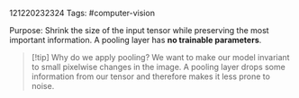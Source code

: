 121220232324
Tags: #computer-vision 

Purpose: Shrink the size of the input tensor while preserving the most important information.
A pooling layer has **no trainable parameters**.

> [!tip] Why do we apply pooling?
> We want to make our model invariant to small pixelwise changes in the image. A pooling layer drops some information from our tensor and therefore makes it less prone to noise.
